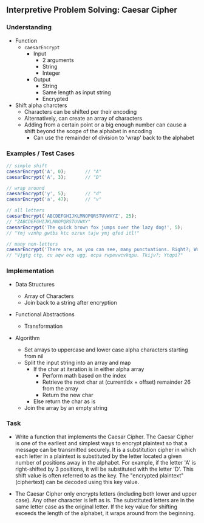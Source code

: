 ## Interpretive Problem Solving: Caesar Cipher

### Understanding
- Function
  + `caesarEncrypt`
    * Input
      - 2 arguments
      - String
      - Integer
    * Output
      - String
      - Same length as input string
      - Encrypted
- Shift alpha charcters
  + Characters can be shifted per their encoding
  + Alternatively, can create an array of characters
  + Adding from a certain point or a big enough number can cause a shift beyond the scope of the alphabet in encoding
    * Can use the remainder of division to 'wrap' back to the alphabet

### Examples / Test Cases
```js
// simple shift
caesarEncrypt('A', 0);       // "A"
caesarEncrypt('A', 3);       // "D"

// wrap around
caesarEncrypt('y', 5);       // "d"
caesarEncrypt('a', 47);      // "v"

// all letters
caesarEncrypt('ABCDEFGHIJKLMNOPQRSTUVWXYZ', 25);
// "ZABCDEFGHIJKLMNOPQRSTUVWXY"
caesarEncrypt('The quick brown fox jumps over the lazy dog!', 5);
// "Ymj vznhp gwtbs ktc ozrux tajw ymj qfed itl!"

// many non-letters
caesarEncrypt('There are, as you can see, many punctuations. Right?; Wrong?', 2);
// "Vjgtg ctg, cu aqw ecp ugg, ocpa rwpevwcvkqpu. Tkijv?; Ytqpi?"
```

### Implementation
- Data Structures
  + Array of Characters
  + Join back to a string after encryption

- Functional Abstractions
  + Transformation

- Algorithm
  + Set arrays to uppercase and lower case alpha characters starting from nil
  + Split the input string into an array and map
    * If the char at iteration is in either alpha array
      - Perform math based on the index
      - Retrieve the next char at (currentIdx + offset) remainder 26 from the array
      - Return the new char
    * Else return the char as is
  * Join the array by an empty string

### Task
- Write a function that implements the Caesar Cipher. The Caesar Cipher is one of the earliest and simplest ways to encrypt plaintext so that a message can be transmitted securely. It is a substitution cipher in which each letter in a plaintext is substituted by the letter located a given number of positions away in the alphabet. For example, if the letter 'A' is right-shifted by 3 positions, it will be substituted with the letter 'D'. This shift value is often referred to as the key. The "encrypted plaintext" (ciphertext) can be decoded using this key value.

- The Caesar Cipher only encrypts letters (including both lower and upper case). Any other character is left as is. The substituted letters are in the same letter case as the original letter. If the key value for shifting exceeds the length of the alphabet, it wraps around from the beginning.